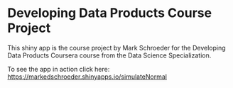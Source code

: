 # Developing Data Products Course Project
This shiny app is the course project by Mark Schroeder for the Developing Data Products Coursera course from the Data Science Specialization.

To see the app in action click here: https://markedschroeder.shinyapps.io/simulateNormal
